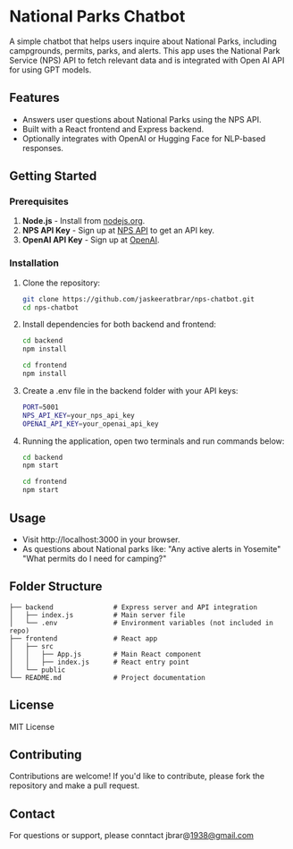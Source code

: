 # National Parks Chatbot

A simple chatbot that helps users inquire about National Parks, including campgrounds, permits, parks, and alerts. This app uses the National Park Service (NPS) API to fetch relevant data and is integrated with Open AI API for using GPT models.

## Features

- Answers user questions about National Parks using the NPS API.
- Built with a React frontend and Express backend.
- Optionally integrates with OpenAI or Hugging Face for NLP-based responses.

## Getting Started

### Prerequisites

1. **Node.js** - Install from [nodejs.org](https://nodejs.org/).
2. **NPS API Key** - Sign up at [NPS API](https://www.nps.gov/subjects/developer/get-started.htm) to get an API key.
3. **OpenAI API Key** - Sign up at [OpenAI](https://platform.openai.com/signup).

### Installation

1. Clone the repository:
   ```bash
   git clone https://github.com/jaskeeratbrar/nps-chatbot.git
   cd nps-chatbot
   ```
2. Install dependencies for both backend and frontend:
   ```bash
   cd backend
   npm install

   cd frontend
   npm install
   ```
3. Create a .env file in the backend folder with your API keys:
   ```bash
   PORT=5001
   NPS_API_KEY=your_nps_api_key
   OPENAI_API_KEY=your_openai_api_key  
   ```
4. Running the application, open two terminals and run commands below:
   ```bash
   cd backend
   npm start

   cd frontend
   npm start
   ```

## Usage
- Visit http://localhost:3000 in your browser.
- As questions about National parks like:
  "Any active alerts in Yosemite"
  "What permits do I need for camping?"

## Folder Structure
    
    ├── backend               # Express server and API integration
    │   ├── index.js          # Main server file
    │   └── .env              # Environment variables (not included in repo)
    ├── frontend              # React app
    │   ├── src
    │   │   ├── App.js        # Main React component
    │   │   ├── index.js      # React entry point
    │   └── public
    └── README.md             # Project documentation

## License

MIT License

## Contributing

Contributions are welcome! If you'd like to contribute, please fork the repository and make a pull request.

## Contact

For questions or support, please conntact jbrar@1938@gmail.com

